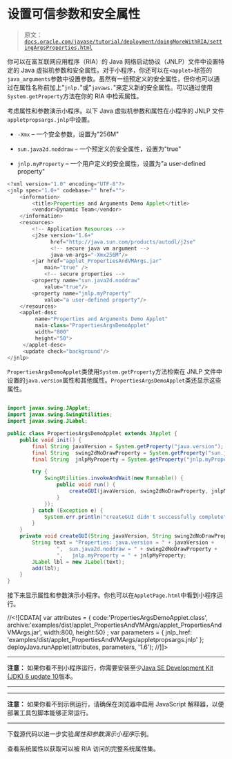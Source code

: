 # 设置可信参数和安全属性

> 原文：[`docs.oracle.com/javase/tutorial/deployment/doingMoreWithRIA/settingArgsProperties.html`](https://docs.oracle.com/javase/tutorial/deployment/doingMoreWithRIA/settingArgsProperties.html)

你可以在富互联网应用程序（RIA）的 Java 网络启动协议（JNLP）文件中设置特定的 Java 虚拟机参数和安全属性。对于小程序，你还可以在`<applet>`标签的`java_arguments`参数中设置参数。虽然有一组预定义的安全属性，但你也可以通过在属性名称前加上"`jnlp.`"或"`javaws.`"来定义新的安全属性。可以通过使用`System.getProperty`方法在你的 RIA 中检索属性。

考虑属性和参数演示小程序。以下 Java 虚拟机参数和属性在小程序的 JNLP 文件`appletpropsargs.jnlp`中设置。

+   `-Xmx` – 一个安全参数，设置为"256M"

+   `sun.java2d.noddraw` – 一个预定义的安全属性，设置为"true"

+   `jnlp.myProperty` – 一个用户定义的安全属性，设置为"a user-defined property"

```java
<?xml version="1.0" encoding="UTF-8"?>
<jnlp spec="1.0+" codebase="" href="">
    <information>
        <title>Properties and Arguments Demo Applet</title>
        <vendor>Dynamic Team</vendor>
    </information>
    <resources>
        <!-- Application Resources -->
        <j2se version="1.6+"
              href="http://java.sun.com/products/autodl/j2se"
              <!-- secure java vm argument -->
              java-vm-args="-Xmx256M"/>
        <jar href="applet_PropertiesAndVMArgs.jar"
            main="true" />
            <!-- secure properties -->
        <property name="sun.java2d.noddraw"
            value="true"/>
        <property name="jnlp.myProperty"
            value="a user-defined property"/>
    </resources>
    <applet-desc 
         name="Properties and Arguments Demo Applet"
         main-class="PropertiesArgsDemoApplet"
         width="800"
         height="50">             
     </applet-desc>
     <update check="background"/>
</jnlp>

```

`PropertiesArgsDemoApplet`类使用`System.getProperty`方法检索在 JNLP 文件中设置的`java.version`属性和其他属性。`PropertiesArgsDemoApplet`类还显示这些属性。

```java

import javax.swing.JApplet;
import javax.swing.SwingUtilities;
import javax.swing.JLabel;

public class PropertiesArgsDemoApplet extends JApplet {
    public void init() {
        final String javaVersion = System.getProperty("java.version");
        final String  swing2dNoDrawProperty = System.getProperty("sun.java2d.noddraw");
        final String  jnlpMyProperty = System.getProperty("jnlp.myProperty");        

        try {
            SwingUtilities.invokeAndWait(new Runnable() {
                public void run() {
                    createGUI(javaVersion, swing2dNoDrawProperty, jnlpMyProperty);
                }
            });
        } catch (Exception e) {
            System.err.println("createGUI didn't successfully complete");
        }
    }
    private void createGUI(String javaVersion, String swing2dNoDrawProperty, String jnlpMyProperty) {
        String text = "Properties: java.version = " + javaVersion + 
                ",  sun.java2d.noddraw = " + swing2dNoDrawProperty +
                ",   jnlp.myProperty = " + jnlpMyProperty;
        JLabel lbl = new JLabel(text);
        add(lbl);
    }
}

```

接下来显示属性和参数演示小程序。你也可以在`AppletPage.html`中看到小程序运行。

//&lt;![CDATA[ var attributes = { code:'PropertiesArgsDemoApplet.class', archive:'examples/dist/applet_PropertiesAndVMArgs/applet_PropertiesAndVMArgs.jar', width:800, height:50} ; var parameters = { jnlp_href: 'examples/dist/applet_PropertiesAndVMArgs/appletpropsargs.jnlp' }; deployJava.runApplet(attributes, parameters, '1.6'); //]]&gt;

* * *

**注意：** 如果你看不到小程序运行，你需要安装至少[Java SE Development Kit (JDK) 6 update 10](http://www.oracle.com/technetwork/java/javase/downloads/index.html)版本。

* * *

* * *

**注意：** 如果你看不到示例运行，请确保在浏览器中启用 JavaScript 解释器，以便部署工具包脚本能够正常运行。

* * *

下载源代码以进一步实验*属性和参数演示小程序*示例。

查看系统属性以获取可以被 RIA 访问的完整系统属性集。
